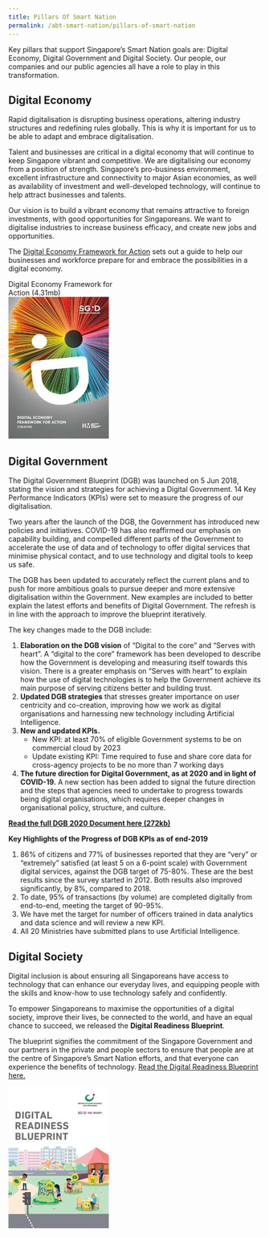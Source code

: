 ```yaml
---
title: Pillars Of Smart Nation
permalink: /abt-smart-nation/pillars-of-smart-nation
---
```

Key pillars that support Singapore’s Smart Nation goals are: Digital Economy, Digital Government and Digital Society. Our people, our companies and our public agencies all have a role to play in this transformation.

 ## Digital Economy
Rapid digitalisation is disrupting business operations, altering industry structures and redefining rules globally. This is why it is important for us to be able to adapt and embrace digitalisation.

Talent and businesses are critical in a digital economy that will continue to keep Singapore vibrant and competitive. We are digitalising our economy from a position of strength. Singapore’s pro-business environment, excellent infrastructure and connectivity to major Asian economies, as well as availability of investment and well-developed technology, will continue to help attract businesses and talents.

Our vision is to build a vibrant economy that remains attractive to foreign investments, with good opportunities for Singaporeans. We want to digitalise industries to increase business efficacy, and create new jobs and opportunities.

The <a href="https://www.imda.gov.sg/infocomm-media-landscape/SGDigital/Digital-Economy-Framework-for-Action" target="_blank">Digital Economy Framework for Action</a> sets out a guide to help our businesses and workforce prepare for and embrace the possibilities in a digital economy.

<div style="width:50%"> 
 Digital Economy Framework for Action (4.31mb)
</div>
<div style="width:50%"> 
 <a href="/files/abt-smart-nation/SGD Framework For Action.pdf" target="_blank"><img src="/images/abt-smart-nation/digital-economy-framework.jpg"></a>
</div>

## Digital Government


The Digital Government Blueprint (DGB) was launched on 5 Jun 2018, stating the vision and strategies for achieving a Digital Government. 14 Key Performance Indicators (KPIs) were set to measure the progress of our digitalisation.

Two years after the launch of the DGB, the Government has introduced new policies and initiatives. COVID-19 has also reaffirmed our emphasis on capability building, and compelled different parts of the Government to accelerate the use of data and of technology to offer digital services that minimise physical contact, and to use technology and digital tools to keep us safe.

The DGB has been updated to accurately reflect the current plans and to push for more ambitious goals to pursue deeper and more extensive digitalisation within the Government. New examples are included to better explain the latest efforts and benefits of Digital Government. The refresh is in line with the approach to improve the blueprint iteratively.

The key changes made to the DGB include:

1.  **Elaboration on the DGB vision** of “Digital to the core” and “Serves with heart”. A “digital to the core” framework has been developed to describe how the Government is developing and measuring itself towards this vision. There is a greater emphasis on “Serves with heart” to explain how the use of digital technologies is to help the Government achieve its main purpose of serving citizens better and building trust.
2.  **Updated DGB strategies** that stresses greater importance on user centricity and co-creation, improving how we work as digital organisations and harnessing new technology including Artificial Intelligence.
3.  **New and updated KPIs.**
    -   New KPI: at least 70% of eligible Government systems to be on commercial cloud by 2023
    -   Update existing KPI: Time required to fuse and share core data for cross-agency projects to be no more than 7 working days
4.  **The future direction for Digital Government, as at 2020 and in light of COVID-19.**  A new section has been added to signal the future direction and the steps that agencies need to undertake to progress towards being digital organisations, which requires deeper changes in organisational policy, structure, and culture.

**<a href="/files/publications/dgb-public-document_30dec20.pdf" target="_blank">Read the full DGB 2020 Document here (272kb)</a>**
  

**Key Highlights of the Progress of DGB KPIs as of end-2019**

1.  86% of citizens and 77% of businesses reported that they are “very” or “extremely” satisfied (at least 5 on a 6-point scale) with Government digital services, against the DGB target of 75-80%. These are the best results since the survey started in 2012. Both results also improved significantly, by 8%, compared to 2018.
2.  To date, 95% of transactions (by volume) are completed digitally from end-to-end, meeting the target of 90-95%.
3.  We have met the target for number of officers trained in data analytics and data science and will review a new KPI.
4.  All 20 Ministries have submitted plans to use Artificial Intelligence.

## Digital Society

Digital inclusion is about ensuring all Singaporeans have access to technology that can enhance our everyday lives, and equipping people with the skills and know-how to use technology safely and confidently.

To empower Singaporeans to maximise the opportunities of a digital society, improve their lives, be connected to the world, and have an equal chance to succeed, we released the  **Digital Readiness Blueprint**.

The blueprint signifies the commitment of the Singapore Government and our partners in the private and people sectors to ensure that people are at the centre of Singapore’s Smart Nation efforts, and that everyone can experience the benefits of technology.
<a href="https://www.mci.gov.sg/en/portfolios/digital-readiness/digital-readiness-blueprint" target="_blank">Read the Digital Readiness Blueprint here.</a>

 <div style="width:50%"> 
 </div>
<div style="width:50%"> 
 <a href="https://www.mci.gov.sg/en/portfolios/digital-readiness/digital-readiness-blueprint" target="_blank"><img src="/images/abt-smart-nation/digital-readiness-blueprint.jpg"></a>
</div>